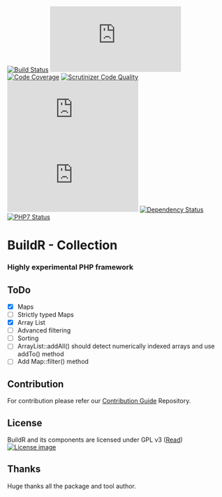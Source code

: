 [![Build Status](http://ci.zolli.hu/view/Components/job/Collection/badge/icon)](http://ci.zolli.hu/view/Components/job/Collection/)
[![Build Stability](http://status.buildr-framework.io/buildstatus/status_modules.php?jobName=Collection&type=stability)](http://ci.zolli.hu/job/Collection/)
[![Code Coverage](https://scrutinizer-ci.com/g/BuildrPHP/Collection/badges/coverage.png?b=master)](https://scrutinizer-ci.com/g/BuildrPHP/Collection/?branch=master)
[![Scrutinizer Code Quality](https://scrutinizer-ci.com/g/BuildrPHP/Collection/badges/quality-score.png?b=master)](https://scrutinizer-ci.com/g/BuildrPHP/Collection/?branch=master)
[![Test Results](http://status.buildr-framework.io/buildstatus/status_modules.php?jobName=Collection&type=tests)](http://ci.zolli.hu/job/Collection/)
[![CRAP Report](http://status.buildr-framework.io/buildstatus/status_modules.php?jobName=Collection&type=crap)](http://ci.zolli.hu/job/Collection/)
[![Dependency Status](https://www.versioneye.com/user/projects/56aa23de7e03c700377df595/badge.svg?style=flat)](https://www.versioneye.com/user/projects/56aa23de7e03c700377df595)
[![PHP7 Status](https://img.shields.io/badge/PHP7-tested-8892BF.svg)](https://github.com/BuildrPHP/ClassLoader)


# BuildR - Collection
### Highly experimental PHP framework

## ToDo

 - [X] Maps
 - [ ] Strictly typed Maps
 - [X] Array List
 - [ ] Advanced filtering
 - [ ] Sorting
 - [ ] ArrayList::addAll() should detect numerically indexed arrays and use addTo() method
 - [ ] Add Map::filter() method

## Contribution

For contribution please refer our [Contribution Guide](https://github.com/BuildrPHP/Coding-Standard) Repository.

## License

BuildR and its components are licensed under GPL v3 ([Read](https://raw.githubusercontent.com/BuildrPHP/Collection/master/LICENSE.md))
[![License image](http://gplv3.fsf.org/gplv3-88x31.png)]()

## Thanks

Huge thanks all the package and tool author.
